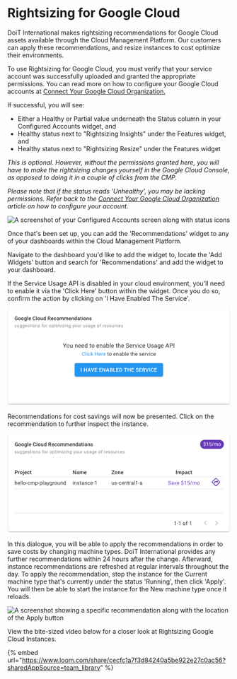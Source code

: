 # Rightsizing for Google Cloud

DoiT International makes rightsizing recommendations for Google Cloud assets available through the Cloud Management Platform. Our customers can apply these recommendations, and resize instances to cost optimize their environments.

To use Rightsizing for Google Cloud, you must verify that your service account was successfully uploaded and granted the appropriate permissions. You can read more on how to configure your Google Cloud accounts at [Connect Your Google Cloud Organization.](../google-cloud/connect-google-cloud-service-account.md)

If successful, you will see:

* Either a Healthy or Partial value underneath the Status column in your Configured Accounts widget, and
* Healthy status next to "Rightsizing Insights" under the Features widget, and
* Healthy status next to "Rightsizing Resize" under the Features widget

_This is optional. However, without the permissions granted here, you will have to make the rightsizing changes yourself in the Google Cloud Console, as opposed to doing it in a couple of clicks from the CMP._

_Please note that if the status reads 'Unhealthy', you may be lacking permissions. Refer back to the [_Connect Your Google Cloud Organization_](../google-cloud/connect-google-cloud-service-account.md) article on how to configure your account._

![A screenshot of your Configured Accounts screen along with status icons](<../.gitbook/assets/cmp\_gcp\_partialpermissions (1) (1) (1) (2).jpg>)

Once that's been set up, you can add the 'Recommendations' widget to any of your dashboards within the Cloud Management Platform.

Navigate to the dashboard you'd like to add the widget to, locate the 'Add Widgets' button and search for 'Recommendations' and add the widget to your dashboard.

If the Service Usage API is disabled in your cloud environment, you'll need to enable it via the 'Click Here' button within the widget. Once you do so, confirm the action by clicking on 'I Have Enabled The Service'.

![A screenshot showing the I Have Enabled This Service button](../.gitbook/assets/recommendations4.png)

Recommendations for cost savings will now be presented. Click on the recommendation to further inspect the instance.

![A screenshot showing the Google Cloud Recommendations section](../.gitbook/assets/recommendations3.png)

In this dialogue, you will be able to apply the recommendations in order to save costs by changing machine types. DoiT International provides any further recommendations within 24 hours after the change. Afterward, instance recommendations are refreshed at regular intervals throughout the day. To apply the recommendation, stop the instance for the Current machine type that's currently under the status 'Running', then click 'Apply'. You will then be able to start the instance for the New machine type once it reloads.

![A screenshot showing a specific recommendation along with the location of the
Apply button](../.gitbook/assets/resize-instance.png)

View the bite-sized video below for a closer look at Rightsizing Google Cloud Instances.

{% embed url="https://www.loom.com/share/cecfc1a7f3d84240a5be922e27c0ac56?sharedAppSource=team_library" %}
